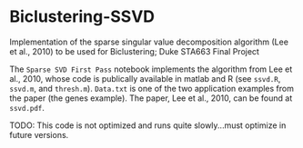 # Biclustering-SSVD
Implementation of the sparse singular value decomposition algorithm (Lee et al., 2010) to be used for Biclustering; Duke STA663 Final Project

The `Sparse SVD First Pass` notebook implements the algorithm from Lee et al., 2010, whose code is publically available in matlab and R (see `ssvd.R`, `ssvd.m`, and `thresh.m`). `Data.txt` is one of the two application examples from the paper (the genes example). The paper, Lee et al., 2010, can be found at `ssvd.pdf`. 

TODO: This code is not optimized and runs quite slowly...must optimize in future versions.
